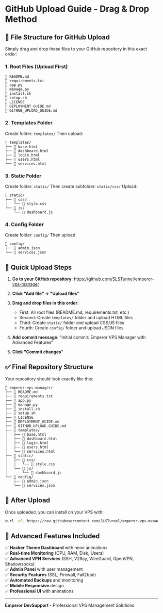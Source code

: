 # GitHub Upload Guide - Drag & Drop Method

## 📁 File Structure for GitHub Upload

Simply drag and drop these files to your GitHub repository in this exact order:

### 1. Root Files (Upload First)
```
📄 README.md
📄 requirements.txt
📄 app.py
📄 manage.py
📄 install.sh
📄 setup.sh
📄 LICENSE
📄 DEPLOYMENT_GUIDE.md
📄 GITHUB_UPLOAD_GUIDE.md
```

### 2. Templates Folder
Create folder: `templates/`
Then upload:
```
📁 templates/
├── 📄 base.html
├── 📄 dashboard.html
├── 📄 login.html
├── 📄 users.html
└── 📄 services.html
```

### 3. Static Folder
Create folder: `static/`
Then create subfolder: `static/css/`
Upload:
```
📁 static/
├── 📁 css/
│   └── 📄 style.css
└── 📁 js/
    └── 📄 dashboard.js
```

### 4. Config Folder
Create folder: `config/`
Then upload:
```
📁 config/
├── 📄 admin.json
└── 📄 services.json
```

## 🚀 Quick Upload Steps

1. **Go to your GitHub repository**: https://github.com/SLSTunnel/emperor-vps-manager

2. **Click "Add file" → "Upload files"**

3. **Drag and drop files in this order:**
   - First: All root files (README.md, requirements.txt, etc.)
   - Second: Create `templates/` folder and upload HTML files
   - Third: Create `static/` folder and upload CSS/JS files
   - Fourth: Create `config/` folder and upload JSON files

4. **Add commit message**: "Initial commit: Emperor VPS Manager with Advanced Features"

5. **Click "Commit changes"**

## ✅ Final Repository Structure

Your repository should look exactly like this:
```
📁 emperor-vps-manager/
├── 📄 README.md
├── 📄 requirements.txt
├── 📄 app.py
├── 📄 manage.py
├── 📄 install.sh
├── 📄 setup.sh
├── 📄 LICENSE
├── 📄 DEPLOYMENT_GUIDE.md
├── 📄 GITHUB_UPLOAD_GUIDE.md
├── 📁 templates/
│   ├── 📄 base.html
│   ├── 📄 dashboard.html
│   ├── 📄 login.html
│   ├── 📄 users.html
│   └── 📄 services.html
├── 📁 static/
│   ├── 📁 css/
│   │   └── 📄 style.css
│   └── 📁 js/
│       └── 📄 dashboard.js
└── 📁 config/
    ├── 📄 admin.json
    └── 📄 services.json
```

## 🎯 After Upload

Once uploaded, you can install on your VPS with:

```bash
curl -sSL https://raw.githubusercontent.com/SLSTunnel/emperor-vps-manager/main/install.sh | bash
```

## 🔧 Advanced Features Included

✅ **Hacker Theme Dashboard** with neon animations  
✅ **Real-time Monitoring** (CPU, RAM, Disk, Users)  
✅ **Advanced VPN Services** (SSH, V2Ray, WireGuard, OpenVPN, Shadowsocks)  
✅ **Admin Panel** with user management  
✅ **Security Features** (SSL, Firewall, Fail2ban)  
✅ **Automated Backups** and monitoring  
✅ **Mobile Responsive** design  
✅ **Professional UI** with animations  

---

**Emperor DevSupport** - Professional VPS Management Solutions 
